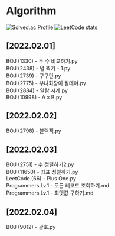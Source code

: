 # Algorithm 
[![Solved.ac Profile](http://mazassumnida.wtf/api/v2/generate_badge?boj=jisoo98kim)](https://solved.ac/jisoo98kim/) [![LeetCode stats](https://leetcode-stats-six.vercel.app/api?username=jisoo98kim)](https://github.com/KnlnKS/leetcode-stats)

## [2022.02.01]
BOJ (1330) - 두 수 비교하기.py   
BOJ (2438) - 별 찍기 - 1.py   
BOJ (2739) - 구구단.py   
BOJ (2775) - 부녀회장이 될테야.py   
BOJ (2884) - 알람 시계.py   
BOJ (10998) - A x B.py  

## [2022.02.02]
BOJ (2798) - 블랙잭.py

## [2022.02.03]
BOJ (2751) - 수 정렬하기2.py  
BOJ (11650) - 좌표 정렬하기.py  
LeetCode (66) - Plus One.py  
Programmers Lv.1 - 모든 레코드 조회하기.md   
Programmers Lv.1 - 최댓값 구하기.md   

## [2022.02.04]
BOJ (9012) - 괄호.py

